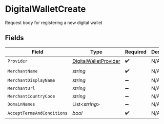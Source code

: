 # DigitalWalletCreate

Request body for registering a new digital wallet


## Fields

| Field                                                                     | Type                                                                      | Required                                                                  | Description                                                               | Example                                                                   |
| ------------------------------------------------------------------------- | ------------------------------------------------------------------------- | ------------------------------------------------------------------------- | ------------------------------------------------------------------------- | ------------------------------------------------------------------------- |
| `Provider`                                                                | [DigitalWalletProvider](../../Models/Components/DigitalWalletProvider.md) | :heavy_check_mark:                                                        | N/A                                                                       |                                                                           |
| `MerchantName`                                                            | *string*                                                                  | :heavy_check_mark:                                                        | N/A                                                                       |                                                                           |
| `MerchantDisplayName`                                                     | *string*                                                                  | :heavy_minus_sign:                                                        | N/A                                                                       |                                                                           |
| `MerchantUrl`                                                             | *string*                                                                  | :heavy_minus_sign:                                                        | N/A                                                                       |                                                                           |
| `MerchantCountryCode`                                                     | *string*                                                                  | :heavy_minus_sign:                                                        | N/A                                                                       | DE                                                                        |
| `DomainNames`                                                             | List<*string*>                                                            | :heavy_minus_sign:                                                        | N/A                                                                       |                                                                           |
| `AcceptTermsAndConditions`                                                | *bool*                                                                    | :heavy_check_mark:                                                        | N/A                                                                       |                                                                           |